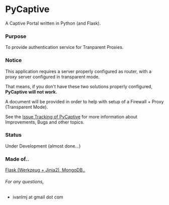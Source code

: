 # PyCaptive

A Captive Portal written in Python (and Flask).


### Purpose

To provide authentication service for Tranparent Proxies.


### Notice

This application requires a server properly configured as router, with a proxy server 
configured in transparent mode. 

That means, if you don't have these two solutions properly configured, **PyCaptive will not work.**

A document will be provided in order to help with setup of a Firewall + Proxy (Transparent Mode).

See the [Issue Tracking of PyCaptive](https://trello.com/b/u1cGtOD9/pycaptive) for more information about Improvements, Bugs and other topics.


### Status

Under Development (almost done...)


### Made of..

[Flask (Werkzeug + Jinja2), MongoDB..](https://github.com/ivanlmj/PyCaptive/blob/master/requirements.txt)



###### For any questions,

- ivanlmj at gmail dot com
